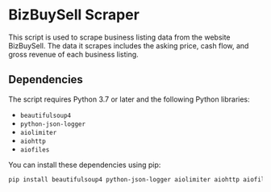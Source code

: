 # BizBuySell Scraper

This script is used to scrape business listing data from the website BizBuySell. The data it scrapes includes the asking price, cash flow, and gross revenue of each business listing.

## Dependencies

The script requires Python 3.7 or later and the following Python libraries:

- `beautifulsoup4`
- `python-json-logger`
- `aiolimiter`
- `aiohttp`
- `aiofiles`

You can install these dependencies using pip:

```bash
pip install beautifulsoup4 python-json-logger aiolimiter aiohttp aiofiles
